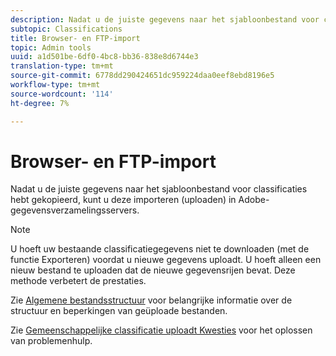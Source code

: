 ```yaml
---
description: Nadat u de juiste gegevens naar het sjabloonbestand voor classificaties hebt gekopieerd, kunt u deze importeren (uploaden) in Adobe-gegevensverzamelingsservers.
subtopic: Classifications
title: Browser- en FTP-import
topic: Admin tools
uuid: a1d501be-6df0-4bc8-bb36-838e8d6744e3
translation-type: tm+mt
source-git-commit: 6778dd290424651dc959224daa0eef8ebd8196e5
workflow-type: tm+mt
source-wordcount: '114'
ht-degree: 7%

---
```



# Browser- en FTP-import

Nadat u de juiste gegevens naar het sjabloonbestand voor classificaties hebt gekopieerd, kunt u deze importeren (uploaden) in Adobe-gegevensverzamelingsservers.

>[!NOTE]
>
>U hoeft uw bestaande classificatiegegevens niet te downloaden (met de functie Exporteren) voordat u nieuwe gegevens uploadt. U hoeft alleen een nieuw bestand te uploaden dat de nieuwe gegevensrijen bevat. Deze methode verbetert de prestaties.

Zie [Algemene bestandsstructuur](/help/components/classifications/c-classifications-importer/c-saint-data-files.md) voor belangrijke informatie over de structuur en beperkingen van geüploade bestanden.

Zie [Gemeenschappelijke classificatie uploadt Kwesties](https://helpx.adobe.com/analytics/kb/common-saint-upload-issues.html) voor het oplossen van problemenhulp.
